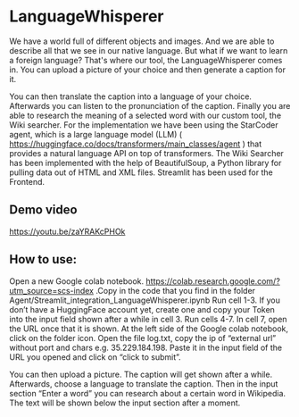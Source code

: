 # LanguageWhisperer
We have a world full of different objects and images. And we are able to describe all that we see in our native language. But what if we want to learn a foreign language? That's where our tool, the LanguageWhisperer comes in. You can upload a picture of your choice and then generate a caption for it. 

You can then translate the caption into a language of your choice. Afterwards you can listen to the pronunciation of the caption. Finally you are able to research the meaning of a selected word with our custom tool, the Wiki searcher. 
For the implementation we have been using the StarCoder agent, which is a large language model (LLM) (  https://huggingface.co/docs/transformers/main_classes/agent ) that provides a natural language API on top of transformers. The Wiki Searcher has been implemented with the help of BeautifulSoup, a Python library for pulling data out of HTML and XML files.
Streamlit has been used for the Frontend.

## Demo video
https://youtu.be/zaYRAKcPHOk

## How to use:
Open a new Google colab notebook. https://colab.research.google.com/?utm_source=scs-index .Copy in the code that you find in the folder Agent/Streamlit_integration_LanguageWhisperer.ipynb
Run cell 1-3. If you don’t have a HuggingFace account yet, create one and copy your Token into the input field shown after a while in cell 3. Run cells 4-7. 
In cell 7, open the URL once that it is shown.
At the left side of the Google colab notebook, click on the folder icon. Open the file log.txt, copy the ip of “external url” without port and chars e.g. 35.229.184.198. Paste it in the input field of the URL you opened and click on “click to submit”.

You can then upload a picture. The caption will get shown after a while. Afterwards, choose a language to translate the caption. Then in the input section “Enter a word” you can research about a certain word in Wikipedia. The text will be shown below the input section after a moment.






